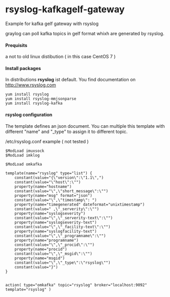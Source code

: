 # rsyslog-kafkagelf-gateway
Example for kafka gelf gateway with rsyslog

graylog can poll kafka topics in gelf format whixh are generated by rsyslog. 

#### Prequisits

a not to old linux distibution ( in this case CentOS 7 ) 

#### Install packages

In  distributions **rsyslog** ist default. You find documentation on http://www.rsyslog.com 

    yum install rsyslog
    yum install rsyslog-mmjsonparse
    yum install rsyslog-kafka


#### rsyslog configuration

The template defines an json document.
You can  multiple this template with different "name" and "\_type" to assign it to different topic.

 
/etc/rsyslog.conf  example ( not tested ) 
```
$ModLoad imuxsock
$ModLoad imklog

$ModLoad omkafka

template(name="rsyslog" type="list") {
    constant(value="{\"version\":\"1.1\",")
    constant(value="\"host\":\"")
    property(name="hostname")
    constant(value="\",\"short_message\":\"")
    property(name="msg" format="json")
    constant(value="\",\"timestamp\": ")
    property(name="timegenerated" dateformat="unixtimestamp")
    constant(value=" ,\"_serverity\":\"")
    property(name="syslogseverity")
    constant(value="\",\"_serverity-text\":\"")
    property(name="syslogseverity-text")
    constant(value="\",\"_facility-text\":\"")
    property(name="syslogfacility-text")
    constant(value="\",\"_programname\":\"")
    property(name="programname")
    constant(value="\",\"_procid\":\"")
    property(name="procid")
    constant(value="\",\"_msgid\":\"")
    property(name="msgid")
    constant(value="\",\"_type\":\"rsyslog\"")
    constant(value="}")
}


action( type="omkafka" topic="rsyslog" broker="localhost:9092" template="rsyslog" )

```

